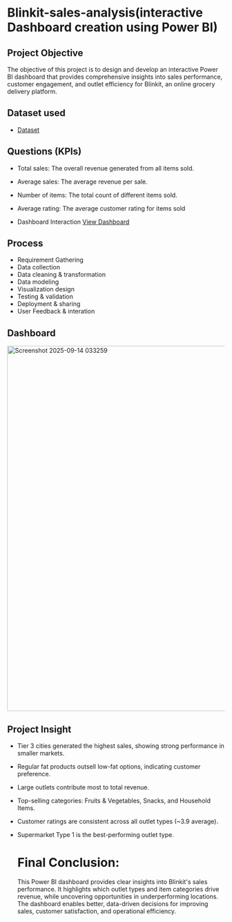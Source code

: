 # Blinkit-sales-analysis(interactive Dashboard creation using Power BI)
## Project Objective

The objective of this project is to design and develop an interactive Power BI dashboard that provides comprehensive insights into sales performance, customer engagement, and outlet efficiency for Blinkit, an online grocery delivery platform.

## Dataset used
- <a href="https://github.com/ritik-kumar-23/Blinkit-sales-Analysis/blob/dea2ae9347fe1573da48c7248b675bcf9b34e0e7/BlinkIT%20Grocery%20Data.xlsx">Dataset</a>

## Questions (KPIs)
- Total sales: The overall revenue generated from all items sold.
- Average sales: The average revenue per sale.
- Number of items: The total count of different items sold.
- Average rating: The average customer rating for items sold

- Dashboard Interaction <a href="https://github.com/ritik-kumar-23/Blinkit-sales-Analysis/blob/main/Screenshot%202025-09-14%20033259.png">View Dashboard</a>

## Process
- Requirement Gathering
- Data collection
- Data cleaning & transformation
- Data modeling
- Visualization design
- Testing & validation
- Deployment & sharing
- User Feedback & interation

## Dashboard
<img width="1485" height="846" alt="Screenshot 2025-09-14 033259" src="https://github.com/user-attachments/assets/a9540a5c-d41a-4dc5-bb6c-516a337b4fc4" />

## Project Insight
- Tier 3 cities generated the highest sales, showing strong performance in smaller markets.
- Regular fat products outsell low-fat options, indicating customer preference.
- Large outlets contribute most to total revenue.
- Top-selling categories: Fruits & Vegetables, Snacks, and Household Items.
- Customer ratings are consistent across all outlet types (~3.9 average).
- Supermarket Type 1 is the best-performing outlet type.

  # Final Conclusion:
  This Power BI dashboard provides clear insights into Blinkit's sales performance. It highlights which outlet types and item categories drive revenue, while uncovering opportunities in underperforming locations. The dashboard enables better, data-driven decisions for improving sales, customer satisfaction, and operational efficiency.
